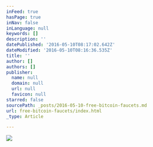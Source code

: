 ```yaml
---
inFeed: true
hasPage: true
inNav: false
inLanguage: null
keywords: []
description: ''
datePublished: '2016-05-10T08:17:02.642Z'
dateModified: '2016-05-10T08:16:36.535Z'
title: ''
author: []
authors: []
publisher:
  name: null
  domain: null
  url: null
  favicon: null
starred: false
sourcePath: _posts/2016-05-10-free-bitcoin-faucets.md
url: free-bitcoin-faucets/index.html
_type: Article

---
```

![](https://the-grid-user-content.s3-us-west-2.amazonaws.com/87bcc605-ae47-47c0-8025-9c2ef5b8388a.jpg)